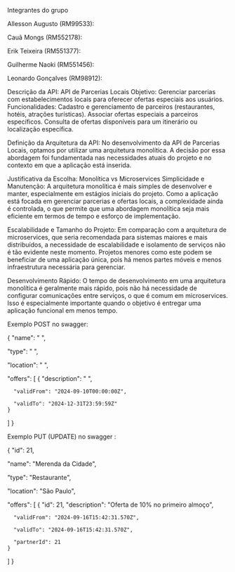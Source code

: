 Integrantes do grupo

Allesson Augusto (RM99533): 

Cauã Mongs (RM552178): 

Erik Teixeira (RM551377): 

Guilherme Naoki (RM551456): 

Leonardo Gonçalves (RM98912): 

Descrição da API: API de Parcerias Locais Objetivo: Gerenciar parcerias com estabelecimentos locais para oferecer ofertas especiais aos usuários. Funcionalidades: Cadastro e gerenciamento de parceiros (restaurantes, hotéis, atrações turísticas). Associar ofertas especiais a parceiros específicos. Consulta de ofertas disponíveis para um itinerário ou localização específica.

Definição da Arquitetura da API: No desenvolvimento da API de Parcerias Locais, optamos por utilizar uma arquitetura monolítica. A decisão por essa abordagem foi fundamentada nas necessidades atuais do projeto e no contexto em que a aplicação está inserida.

Justificativa da Escolha: Monolítica vs Microservices Simplicidade e Manutenção: A arquitetura monolítica é mais simples de desenvolver e manter, especialmente em estágios iniciais do projeto. Como a aplicação está focada em gerenciar parcerias e ofertas locais, a complexidade ainda é controlada, o que permite que uma abordagem monolítica seja mais eficiente em termos de tempo e esforço de implementação.

Escalabilidade e Tamanho do Projeto: Em comparação com a arquitetura de microservices, que seria recomendada para sistemas maiores e mais distribuídos, a necessidade de escalabilidade e isolamento de serviços não é tão evidente neste momento. Projetos menores como este podem se beneficiar de uma aplicação única, pois há menos partes móveis e menos infraestrutura necessária para gerenciar.

Desenvolvimento Rápido: O tempo de desenvolvimento em uma arquitetura monolítica é geralmente mais rápido, pois não há necessidade de configurar comunicações entre serviços, o que é comum em microservices. Isso é especialmente importante quando o objetivo é entregar uma aplicação funcional em menos tempo.


Exemplo POST no swagger:

{
  "name": " ",
  
  "type": " ",
  
  "location": " ",
  
  "offers": [
    {
      "description": " ",
      
      "validFrom": "2024-09-10T00:00:00Z",
      
      "validTo": "2024-12-31T23:59:59Z"
    }
  ]
}


Exemplo PUT (UPDATE) no swagger : 

{
  "id": 21,
  
  "name": "Merenda da Cidade",
  
  "type": "Restaurante",
  
  "location": "São Paulo",
  
  "offers": [
    {
      "id": 21,
      "description": "Oferta de 10% no primeiro almoço",
      
      "validFrom": "2024-09-16T15:42:31.570Z",
      
      "validTo": "2024-09-16T15:42:31.570Z",
      
      "partnerId": 21
    }
  ]
}
